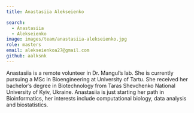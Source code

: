 ```yaml
---
title: Anastasiia Alekseienko

search:
  - Anastasiia
  - Alekseienko
image: images/team/anastasiia-alekseienko.jpg
role: masters 
email: alekseienkoa27@gmail.com
github: aalksnk
---
```


Anastasiia is a remote volunteer in Dr. Mangul’s lab. She is currently pursuing a MSc in Bioengineering at University of Tartu. She received her bachelor’s degree in Biotechnology from Taras Shevchenko National University of Kyiv, Ukraine. Anastasiia is just starting her path in Bioinformatics, her interests include computational biology, data analysis and biostatistics.
